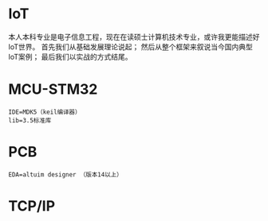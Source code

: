 # IoT
本人本科专业是电子信息工程，现在在读硕士计算机技术专业，或许我更能描述好IoT世界。
首先我们从基础发展理论说起；
然后从整个框架来叙说当今国内典型IoT案例；
最后我们以实战的方式结尾。

MCU-STM32
===
	IDE=MDK5（keil编译器）
	lib=3.5标准库
PCB
===
	EDA=altuim designer （版本14以上）
TCP/IP
===


